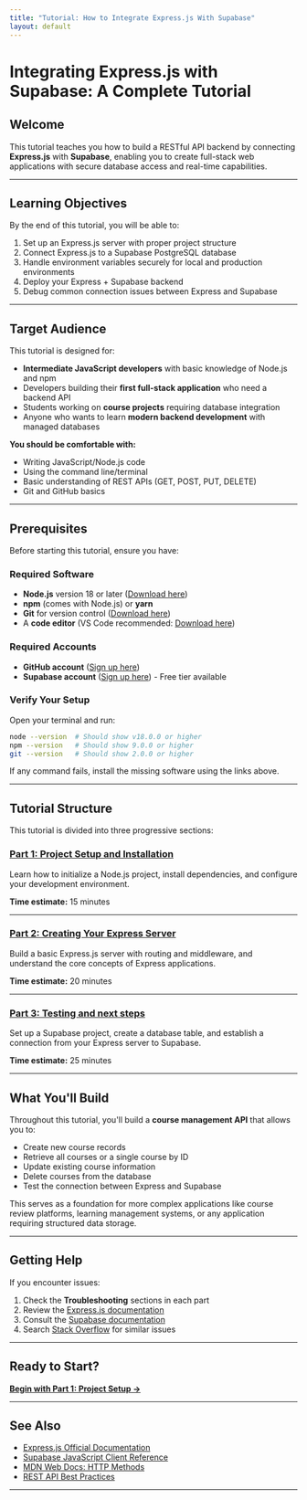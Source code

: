 ```yaml
---
title: "Tutorial: How to Integrate Express.js With Supabase"
layout: default
---
```


# Integrating Express.js with Supabase: A Complete Tutorial

## Welcome

This tutorial teaches you how to build a RESTful API backend by connecting **Express.js** with **Supabase**, enabling you to create full-stack web applications with secure database access and real-time capabilities.

---

## Learning Objectives

By the end of this tutorial, you will be able to:

1. Set up an Express.js server with proper project structure
2. Connect Express.js to a Supabase PostgreSQL database
3. Handle environment variables securely for local and production environments
4. Deploy your Express + Supabase backend
6. Debug common connection issues between Express and Supabase

---

## Target Audience

This tutorial is designed for:

- **Intermediate JavaScript developers** with basic knowledge of Node.js and npm
- Developers building their **first full-stack application** who need a backend API
- Students working on **course projects** requiring database integration
- Anyone who wants to learn **modern backend development** with managed databases

**You should be comfortable with:**
- Writing JavaScript/Node.js code
- Using the command line/terminal
- Basic understanding of REST APIs (GET, POST, PUT, DELETE)
- Git and GitHub basics

---

## Prerequisites

Before starting this tutorial, ensure you have:

### Required Software
- **Node.js** version 18 or later ([Download here](https://nodejs.org/))
- **npm** (comes with Node.js) or **yarn**
- **Git** for version control ([Download here](https://git-scm.com/))
- A **code editor** (VS Code recommended: [Download here](https://code.visualstudio.com/))

### Required Accounts
- **GitHub account** ([Sign up here](https://github.com/))
- **Supabase account** ([Sign up here](https://supabase.com/)) - Free tier available

### Verify Your Setup

Open your terminal and run:
```bash
node --version  # Should show v18.0.0 or higher
npm --version   # Should show 9.0.0 or higher
git --version   # Should show 2.0.0 or higher
```

If any command fails, install the missing software using the links above.

---

## Tutorial Structure

This tutorial is divided into three progressive sections:

### [Part 1: Project Setup and Installation](part1-setup.md)
Learn how to initialize a Node.js project, install dependencies, and configure your development environment.

**Time estimate:** 15 minutes

---

### [Part 2: Creating Your Express Server](part2-express-supabase.md)
Build a basic Express.js server with routing and middleware, and understand the core concepts of Express applications.

**Time estimate:** 20 minutes

---

### [Part 3: Testing and next steps](part3-testing-nextsteps.md)
Set up a Supabase project, create a database table, and establish a connection from your Express server to Supabase.

**Time estimate:** 25 minutes

---


## What You'll Build

Throughout this tutorial, you'll build a **course management API** that allows you to:

- Create new course records
- Retrieve all courses or a single course by ID
- Update existing course information
- Delete courses from the database
- Test the connection between Express and Supabase

This serves as a foundation for more complex applications like course review platforms, learning management systems, or any application requiring structured data storage.

---

## Getting Help

If you encounter issues:

1. Check the **Troubleshooting** sections in each part
2. Review the [Express.js documentation](https://expressjs.com/)
3. Consult the [Supabase documentation](https://supabase.com/docs)
4. Search [Stack Overflow](https://stackoverflow.com/questions/tagged/express+supabase) for similar issues

---

## Ready to Start?

**[Begin with Part 1: Project Setup →](part1-setup.md)**

---

## See Also

- [Express.js Official Documentation](https://expressjs.com/en/guide/routing.html)
- [Supabase JavaScript Client Reference](https://supabase.com/docs/reference/javascript/introduction)
- [MDN Web Docs: HTTP Methods](https://developer.mozilla.org/en-US/docs/Web/HTTP/Methods)
- [REST API Best Practices](https://docs.github.com/en/rest/guides/best-practices-for-using-the-rest-api)

---